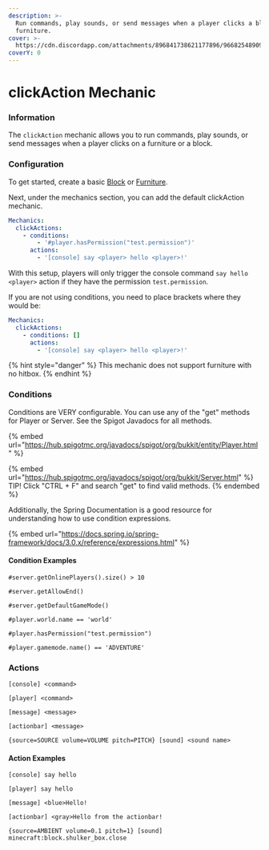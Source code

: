 ```yaml
---
description: >-
  Run commands, play sounds, or send messages when a player clicks a block or
  furniture.
cover: >-
  https://cdn.discordapp.com/attachments/896841738621177896/966825489098489856/unknown.png
coverY: 0
---
```


# clickAction Mechanic

### Information

The `clickAction` mechanic allows you to run commands, play sounds, or send messages when a player clicks on a furniture or a block.

### Configuration

To get started, create a basic [Block](../block-mechanic/) or [Furniture](../furniture-mechanic/).

Next, under the mechanics section, you can add the default clickAction mechanic.

```yaml
Mechanics:      
  clickActions:
    - conditions:
        - '#player.hasPermission("test.permission")'
      actions:
        - '[console] say <player> hello <player>!'
```

With this setup, players will only trigger the console command `say hello <player>` action if they have the permission `test.permission`.

If you are not using conditions, you need to place brackets where they would be:

```yaml
Mechanics:      
  clickActions:
    - conditions: []
      actions:
        - '[console] say <player> hello <player>!'
```

{% hint style="danger" %}
This mechanic does not support furniture with no hitbox.
{% endhint %}

### Conditions

Conditions are VERY configurable. You can use any of the "get" methods for Player or Server. See the Spigot Javadocs for all methods.

{% embed url="https://hub.spigotmc.org/javadocs/spigot/org/bukkit/entity/Player.html" %}

{% embed url="https://hub.spigotmc.org/javadocs/spigot/org/bukkit/Server.html" %}
TIP! Click "CTRL + F" and search "get" to find valid methods.
{% endembed %}

Additionally, the Spring Documentation is a good resource for understanding how to use condition expressions.

{% embed url="https://docs.spring.io/spring-framework/docs/3.0.x/reference/expressions.html" %}

#### Condition Examples

`#server.getOnlinePlayers().size() > 10`

`#server.getAllowEnd()`

`#server.getDefaultGameMode()`

`#player.world.name == 'world'`

`#player.hasPermission("test.permission")`

`#player.gamemode.name() == 'ADVENTURE'`

### Actions

`[console] <command>`

`[player] <command>`

`[message] <message>`

`[actionbar] <message>`

`{source=SOURCE volume=VOLUME pitch=PITCH} [sound] <sound name>`

#### Action Examples

`[console] say hello`

`[player] say hello`

`[message] <blue>Hello!`

`[actionbar] <gray>Hello from the actionbar!`

`{source=AMBIENT volume=0.1 pitch=1} [sound] minecraft:block.shulker_box.close`



